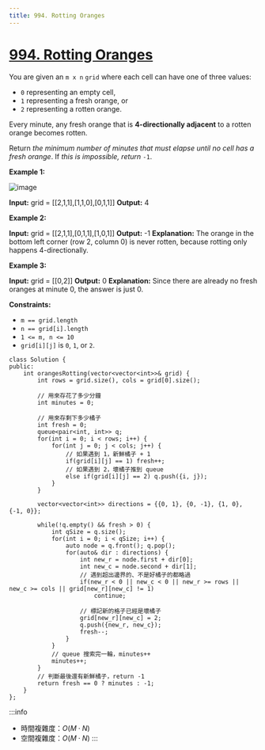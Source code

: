 ```yaml
---
title: 994. Rotting Oranges
---
```


# [994\. Rotting Oranges](https://leetcode.com/problems/rotting-oranges/)

You are given an `m x n` `grid` where each cell can have one of three values:

-   `0` representing an empty cell,
-   `1` representing a fresh orange, or
-   `2` representing a rotten orange.

Every minute, any fresh orange that is **4-directionally adjacent** to a rotten orange becomes rotten.

Return _the minimum number of minutes that must elapse until no cell has a fresh orange_. If _this is impossible, return_ `-1`.

**Example 1:**

![image](https://assets.leetcode.com/uploads/2019/02/16/oranges.png)

**Input:** grid = \[\[2,1,1\],\[1,1,0\],\[0,1,1\]\]
**Output:** 4

**Example 2:**

**Input:** grid = \[\[2,1,1\],\[0,1,1\],\[1,0,1\]\]
**Output:** -1
**Explanation:** The orange in the bottom left corner (row 2, column 0) is never rotten, because rotting only happens 4-directionally.

**Example 3:**

**Input:** grid = \[\[0,2\]\]
**Output:** 0
**Explanation:** Since there are already no fresh oranges at minute 0, the answer is just 0.

**Constraints:**

-   `m == grid.length`
-   `n == grid[i].length`
-   `1 <= m, n <= 10`
-   `grid[i][j]` is `0`, `1`, or `2`.

```cpp=
class Solution {
public:
    int orangesRotting(vector<vector<int>>& grid) {
        int rows = grid.size(), cols = grid[0].size();

        // 用來存花了多少分鐘
        int minutes = 0;

        // 用來存剩下多少橘子
        int fresh = 0;
        queue<pair<int, int>> q;
        for(int i = 0; i < rows; i++) {
            for(int j = 0; j < cols; j++) {
                // 如果遇到 1，新鮮橘子 + 1
                if(grid[i][j] == 1) fresh++;
                // 如果遇到 2，壞橘子推到 queue
                else if(grid[i][j] == 2) q.push({i, j});
            }
        }

        vector<vector<int>> directions = {{0, 1}, {0, -1}, {1, 0}, {-1, 0}};

        while(!q.empty() && fresh > 0) {
            int qSize = q.size();
            for(int i = 0; i < qSize; i++) {
                auto node = q.front(); q.pop();
                for(auto& dir : directions) {
                    int new_r = node.first + dir[0];
                    int new_c = node.second + dir[1];
                    // 遇到超出邊界的、不是好橘子的都略過
                    if(new_r < 0 || new_c < 0 || new_r >= rows || new_c >= cols || grid[new_r][new_c] != 1)
                        continue;

                    // 標記新的格子已經是壞橘子
                    grid[new_r][new_c] = 2;
                    q.push({new_r, new_c});
                    fresh--;
                }
            }
            // queue 搜索完一輪，minutes++
            minutes++;
        }
        // 判斷最後還有新鮮橘子，return -1
        return fresh == 0 ? minutes : -1;
    }
};
```

:::info
- 時間複雜度：$O(M \cdot N)$
- 空間複雜度：$O(M \cdot N)$
:::
